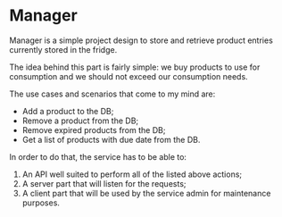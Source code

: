 # Manager

Manager is a simple project design to store and retrieve product entries currently stored in the fridge.

The idea behind this part is fairly simple: we buy products to use for consumption and we should not exceed our consumption needs.

The use cases and scenarios that come to my mind are:

- Add a product to the DB;
- Remove a product from the DB;
- Remove expired products from the DB;
- Get a list of products with due date from the DB.

In order to do that, the service has to be able to:

1) An API well suited to perform all of the listed above actions;
2) A server part that will listen for the requests;
3) A client part that will be used by the service admin for maintenance purposes.
